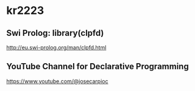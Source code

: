 # kr2223

## Swi Prolog: library(clpfd)
http://eu.swi-prolog.org/man/clpfd.html

## YouTube Channel for Declarative Programming
https://www.youtube.com/@josecarpioc
